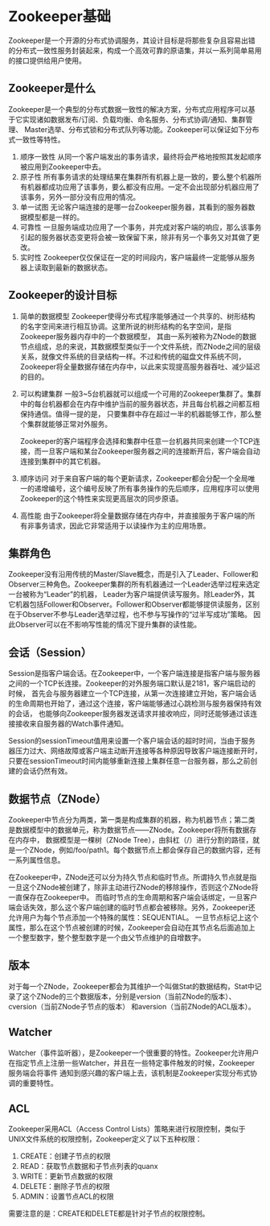 # Zookeeper基础
Zookeeper是一个开源的分布式协调服务，其设计目标是将那些复杂且容易出错的分布式一致性服务封装起来，构成一个高效可靠的原语集，并以一系列简单易用的接口提供给用户使用。

## Zookeeper是什么
Zookeeper是一个典型的分布式数据一致性的解决方案，分布式应用程序可以基于它实现诸如数据发布/订阅、负载均衡、命名服务、分布式协调/通知、集群管理、
Master选举、分布式锁和分布式队列等功能。Zookeeper可以保证如下分布式一致性等特性。

1. 顺序一致性
   从同一个客户端发出的事务请求，最终将会严格地按照其发起顺序被应用到Zookeeper中去。
2. 原子性
   所有事务请求的处理结果在集群所有机器上是一致的，要么整个机器所有机器都成功应用了该事务，要么都没有应用。一定不会出现部分机器应用了该事务，另外一部分没有应用的情况。
3. 单一试图
   无论客户端连接的是哪一台Zookeeper服务器，其看到的服务器数据模型都是一样的。
4. 可靠性
   一旦服务端成功应用了一个事务，并完成对客户端的响应，那么该事务引起的服务器状态变更将会被一致保留下来，除非有另一个事务又对其做了更改。
5. 实时性
   Zookeeper仅仅保证在一定的时间段内，客户端最终一定能够从服务器上读取到最新的数据状态。

## Zookeeper的设计目标
1. 简单的数据模型
   Zookeeper使得分布式程序能够通过一个共享的、树形结构的名字空间来进行相互协调。这里所说的树形结构的名字空间，是指Zookeeper服务器内存中的一个数据模型，
   其由一系列被称为ZNode的数据节点组成，总的来说，其数据模型类似于一个文件系统，而ZNode之间的层级关系，就像文件系统的目录结构一样。不过和传统的磁盘文件系统不同，
   Zookeeper将全量数据存储在内存中，以此来实现提高服务器吞吐、减少延迟的目的。
2. 可以构建集群
   一般3~5台机器就可以组成一个可用的Zookeeper集群了。集群中的每台机器都会在内存中维护当前的服务器状态，并且每台机器之间都互相保持通信。值得一提的是，
   只要集群中存在超过一半的机器能够工作，那么整个集群就能够正常对外服务。
   
   Zookeeper的客户端程序会选择和集群中任意一台机器共同来创建一个TCP连接，而一旦客户端和某台Zookeeper服务器之间的连接断开后，客户端会自动连接到集群中的其它机器。
3. 顺序访问
   对于来自客户端的每个更新请求，Zookeeper都会分配一个全局唯一的递增编号，这个编号反映了所有事务操作的先后顺序，应用程序可以使用Zookeeper的这个特性来实现更高层次的同步原语。
4. 高性能
   由于Zookeeper将全量数据存储在内存中，并直接服务于客户端的所有非事务请求，因此它非常适用于以读操作为主的应用场景。
   
## 集群角色
Zookeeper没有沿用传统的Master/Slave概念，而是引入了Leader、Follower和Observer三种角色。Zookeeper集群的所有机器通过一个Leader选举过程来选定一台被称为“Leader”的机器，
Leader为客户端提供读写服务。除Leader外，其它机器包括Follower和Observer。Follower和Observer都能够提供读服务，区别在于Observer不参与Leader选举过程，也不参与写操作的“过半写成功”策略。
因此Observer可以在不影响写性能的情况下提升集群的读性能。

## 会话（Session）
Session是指客户端会话。在Zookeeper中，一个客户端连接是指客户端与服务器之间的一个TCP长连接。Zookeeper的对外服务端口默认是2181，客户端启动的时候，
首先会与服务器建立一个TCP连接，从第一次连接建立开始，客户端会话的生命周期也开始了，通过这个连接，客户端能够通过心跳检测与服务器保持有效的会话，
也能够向Zookeeper服务器发送请求并接收响应，同时还能够通过该连接接收来自服务器的Watch事件通知。

Session的sessionTimeout值用来设置一个客户端会话的超时时间，当由于服务器压力过大、网络故障或客户端主动断开连接等各种原因导致客户端连接断开时，
只要在sessionTimeout时间内能够重新连接上集群任意一台服务器，那么之前创建的会话仍然有效。
## 数据节点（ZNode）
Zookeeper中节点分为两类，第一类是构成集群的机器，称为机器节点；第二类是数据模型中的数据单元，称为数据节点——ZNode。Zookeeper将所有数据存在内存中，
数据模型是一棵树（ZNode Tree），由斜杠（/）进行分割的路径，就是一个ZNode，例如/foo/path1。每个数据节点上都会保存自己的数据内容，还有一系列属性信息。

在Zookeeper中，ZNode还可以分为持久节点和临时节点。所谓持久节点就是指一旦这个ZNode被创建了，除非主动进行ZNode的移除操作，否则这个ZNode将一直保存在Zookeeper中。
而临时节点的生命周期和客户端会话绑定，一旦客户端会话失效，那么这个客户端创建的临时节点都会被移除。另外，Zookeeper还允许用户为每个节点添加一个特殊的属性：SEQUENTIAL。
一旦节点标记上这个属性，那么在这个节点被创建的时候，Zookeeper会自动在其节点名后面追加上一个整型数字，整个整型数字是一个由父节点维护的自增数字。
## 版本
对于每一个ZNode，Zookeeper都会为其维护一个叫做Stat的数据结构，Stat中记录了这个ZNode的三个数据版本，分别是version（当前ZNode的版本）、cversion（当前ZNode子节点的版本）
和aversion（当前ZNode的ACL版本）。
## Watcher
Watcher（事件监听器），是Zookeeper一个很重要的特性。Zookeeper允许用户在指定节点上注册一些Watcher，并且在一些特定事件触发的时候，Zookeeper服务端会将事件
通知到感兴趣的客户端上去，该机制是Zookeeper实现分布式协调的重要特性。
## ACL
Zookeeper采用ACL（Access Control Lists）策略来进行权限控制，类似于UNIX文件系统的权限控制，Zookeeper定义了以下五种权限：
1. CREATE：创建子节点的权限
2. READ：获取节点数据和子节点列表的quanx
3. WRITE：更新节点数据的权限
4. DELETE：删除子节点的权限
5. ADMIN：设置节点ACL的权限

需要注意的是：CREATE和DELETE都是针对子节点的权限控制。
